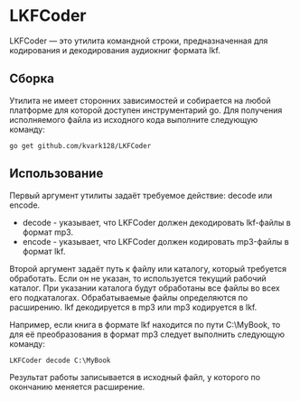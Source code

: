 # LKFCoder

LKFCoder — это утилита командной строки, предназначенная для кодирования и декодирования аудиокниг формата lkf.

## Сборка
Утилита не имеет сторонних зависимостей и собирается на любой платформе для которой доступен инструментарий go. Для получения исполняемого файла из исходного кода выполните следующую команду:

	go get github.com/kvark128/LKFCoder

## Использование
Первый аргумент утилиты задаёт требуемое действие: decode или encode.

* decode - указывает, что LKFCoder должен декодировать lkf-файлы в формат mp3.
* encode - указывает, что LKFCoder должен кодировать mp3-файлы в формат lkf.

Второй аргумент задаёт путь к файлу или каталогу, который требуется обработать.
Если он не указан, то используется текущий рабочий каталог.
При указании каталога будут обработаны все файлы во всех его подкаталогах.
Обрабатываемые файлы определяются по расширению. lkf декодируется в mp3 или mp3 кодируется в lkf.

Например, если книга в формате lkf находится по пути C:\MyBook, то для её преобразования в формат mp3 следует выполнить следующую команду:

	LKFCoder decode C:\MyBook

Результат работы записывается в исходный файл, у которого по окончанию меняется расширение.
